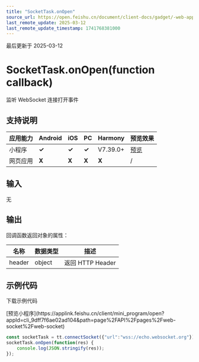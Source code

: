 ```yaml
---
title: "SocketTask.onOpen"
source_url: https://open.feishu.cn/document/client-docs/gadget/-web-app-api/network/websocket/sockettask/onopen
last_remote_update: 2025-03-12
last_remote_update_timestamp: 1741768381000
---
```

最后更新于 2025-03-12

# SocketTask.onOpen(function callback)

监听 WebSocket 连接打开事件

## 支持说明

应用能力 | Android | iOS | PC | Harmony | 预览效果
--- | --- | --- | --- | --- | ---
小程序 | **✓** | **✓** | **✓** | V7.39.0+ | [预览](https://applink.feishu.cn/client/mini_program/open?appId=cli_9dff7f6ae02ad104&path=page%2FAPI%2Fpages%2Fweb-socket%2Fweb-socket)
网页应用 | **X** | **X** | **X** | **X** | /

## 输入
无

## 输出
回调函数返回对象的属性：

名称 | 数据类型 | 描述
--- | --- | ---
header | object | 返回 HTTP Header

## 示例代码

<md-download-code href="https://open.feishu.cn/document/uYjL24iN/uYDM04iNwQjL2ADN" mobileDisplay="none">下载示例代码</md-download-code>

<div style="display: flex">
          [预览小程序](https://applink.feishu.cn/client/mini_program/open?appId=cli_9dff7f6ae02ad104&path=page%2FAPI%2Fpages%2Fweb-socket%2Fweb-socket)

</div> 

```js
const socketTask = tt.connectSocket({"url":"wss://echo.websocket.org"});
socketTask.onOpen(function(res) {
    console.log(JSON.stringify(res));
});

```
